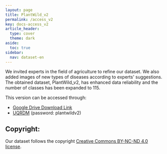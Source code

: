 ```yaml
---
layout: page
title: PlantWild_v2
permalink: /access_v2
key: docs-access_v2
article_header:
  type: cover
  theme: dark
aside:
  toc: true
sidebar:
  nav: dataset-en
---
```



We invited experts in the field of agriculture to refine our dataset.
We also added images of new types of diseases according to experts' suggestions.
The obtained dataset, PlantWild_v2, has enhanced data reliability and the number of classes has been expanded to 115.

This version can be accessed through:

* [Google Drive Download Link](https://drive.google.com/file/d/1wJEMRaNNuYGDqq2IQraQVtkCRHTOIDLD/view?usp=drive_link)
* [UQRDM](https://cloud.rdm.uq.edu.au/index.php/s/8PyLeJtPdcS6EsB) (password: plantwildv2)


## Copyright:

Our dataset follows the copyright [Creative Commons BY-NC-ND 4.0 license](https://creativecommons.org/licenses/by-nc-nd/4.0/).


